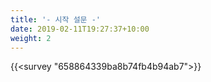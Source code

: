 ```yaml
---
title: '- 시작 설문 -'
date: 2019-02-11T19:27:37+10:00
weight: 2
---
```



{{<survey "658864339ba8b74fb4b94ab7">}}

<div formsappId="658864339ba8b74fb4b94ab7"></div>
<script src="https://forms.app/static/embed.js" type="text/javascript" async defer onload="new formsapp('658864339ba8b74fb4b94ab7', 'standard', {'width':'100vw','height':'600px'});"></script>


